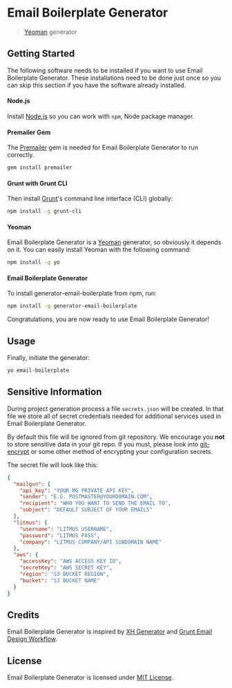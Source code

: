 # Email Boilerplate Generator

> [Yeoman](http://yeoman.io) generator

## Getting Started

The following software needs to be installed if you want to use Email Boilerplate Generator. These installations need to be done just once so you can skip this section if you have the software already installed.

#### Node.js
Install [Node.js](http://nodejs.org/) so you can work with `npm`, Node package manager.

#### Premailer Gem
The [Premailer](https://github.com/premailer/premailer) gem is needed for Email Boilerplate Generator to run correctly.

```bash
gem install premailer
```

#### Grunt with Grunt CLI
Then install [Grunt](http://gruntjs.com/)'s command line interface (CLI) globally:

```bash
npm install -g grunt-cli
```

#### Yeoman
Email Boilerplate Generator is a [Yeoman](http://yeoman.io/) generator, so obviously it depends on it. You can easily install Yeoman with the following command:

```bash
npm install -g yo
```

#### Email Boilerplate Generator
To install generator-email-boilerplate from npm, run:

```bash
npm install -g generator-email-boilerplate
```

Congratulations, you are now ready to use Email Boilerplate Generator!

## Usage

Finally, initiate the generator:

```bash
yo email-boilerplate
```

## Sensitive Information
During project generation process a file `secrets.json` will be created. In that file we store all of secret credentials needed for additional services used in Email Boilerplate Generator.

By default this file will be ignored from git repository. We encourage you __not__ to store sensitive data in your git repo. If you must, please look into [git-encrypt](https://github.com/shadowhand/git-encrypt) or some other method of encrypting your configuration secrets.

The secret file will look like this:

```json
{
  "mailgun": {
    "api_key": "YOUR MG PRIVATE API KEY",
    "sender": "E.G. POSTMASTER@YOURDOMAIN.COM",
    "recipient": "WHO YOU WANT TO SEND THE EMAIL TO",
    "subject": "DEFAULT SUBJECT OF YOUR EMAILS"
  },
  "litmus": {
    "username": "LITMUS USERNAME",
    "password": "LITMUS PASS",
    "company": "LITMUS COMPANY/API SUBDOMAIN NAME"
  },
  "aws": {
    "accessKey": "AWS ACCESS KEY ID",
    "secretKey": "AWS SECRET KEY",
    "region": "S3 BUCKET REGION",
    "bucket": "S3 BUCKET NAME"
  }
}
```

## Credits

Email Boilerplate Generator is inspired by [XH Generator](https://github.com/xhtmlized/generator-xh) and [Grunt Email Design Workflow](https://github.com/leemunroe/grunt-email-workflow).

## License

Email Boilerplate Generator is licensed under [MIT License](LICENSE).
